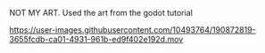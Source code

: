 NOT MY ART. Used the art from the godot tutorial

https://user-images.githubusercontent.com/10493764/190872819-3655fcdb-ca01-4931-961b-ed9f402e192d.mov

